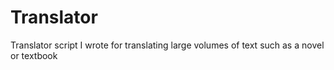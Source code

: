 # Translator
Translator script I wrote for translating large volumes of text such as a novel or textbook
